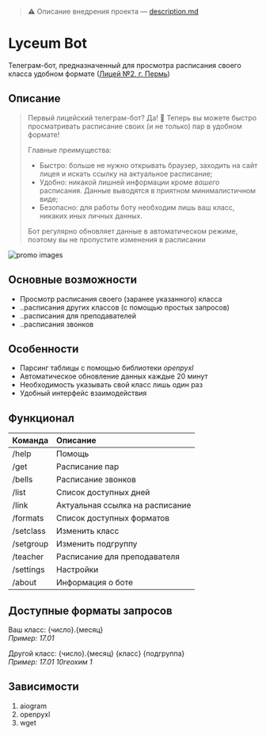 > ⚠️ Описание внедрения проекта — [description.md](description.md)

# Lyceum Bot

Телеграм-бот, предназначенный для просмотра расписания своего класса удобном
формате ([Лицей №2, г. Пермь](https://vk.com/lyc2perm?w=wall-171479117_8606))

## Описание

> Первый лицейский телеграм-бот? Да! 🤩
> Теперь вы можете быстро просматривать расписание своих (и не только) пар в удобном формате!
>
> Главные преимущества:
> - Быстро: больше не нужно открывать браузер, заходить на сайт лицея и искать ссылку на актуальное расписание;
> - Удобно: никакой лишней информации кроме *вашего* расписания. Данные выводятся в приятном минималистичном виде;
> - Безопасно: для работы боту необходим лишь ваш класс, никаких иных личных данных.  
> 
> Бот регулярно обновляет данные в автоматическом режиме, поэтому вы не пропустите изменения в расписании

![promo images](https://i.ibb.co/Hq08S5H/Readme.png)

## Основные возможности

* Просмотр расписания своего (заранее указанного) класса
* ..расписания других классов (с помощью простых запросов)
* ..расписания для преподавателей
* ..расписания звонков

## Особенности

* Парсинг таблицы с помощью библиотеки *openpyxl*
* Автоматическое обновление данных каждые 20 минут
* Необходимость указывать свой класс лишь один раз
* Удобный интерфейс взаимодействия

## Функционал

| Команда   | Описание                        |
|:----------|:--------------------------------|
| /help     | Помощь                          |
| /get      | Расписание пар                  |
| /bells    | Расписание звонков              |
| /list     | Список доступных дней           |
| /link     | Актуальная ссылка на расписание |
| /formats  | Список доступных форматов       |
| /setclass | Изменить класс                  |
| /setgroup | Изменить подгруппу              |
| /teacher  | Расписание для преподавателя    |
| /settings | Настройки                       |
| /about    | Информация о боте               |

## Доступные форматы запросов

Ваш класс:
{число}.{месяц}  
*Пример: 17.01*

Другой класс:
{число}.{месяц} {класс} {подгруппа}  
*Пример: 17.01 10геохим 1*

## Зависимости

1. aiogram
2. openpyxl
3. wget
